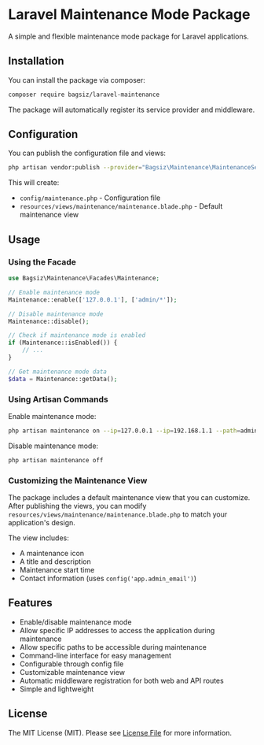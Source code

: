 # Laravel Maintenance Mode Package

A simple and flexible maintenance mode package for Laravel applications.

## Installation

You can install the package via composer:

```bash
composer require bagsiz/laravel-maintenance
```

The package will automatically register its service provider and middleware.

## Configuration

You can publish the configuration file and views:

```bash
php artisan vendor:publish --provider="Bagsiz\Maintenance\MaintenanceServiceProvider" --tag="maintenance"
```

This will create:
- `config/maintenance.php` - Configuration file
- `resources/views/maintenance/maintenance.blade.php` - Default maintenance view

## Usage

### Using the Facade

```php
use Bagsiz\Maintenance\Facades\Maintenance;

// Enable maintenance mode
Maintenance::enable(['127.0.0.1'], ['admin/*']);

// Disable maintenance mode
Maintenance::disable();

// Check if maintenance mode is enabled
if (Maintenance::isEnabled()) {
    // ...
}

// Get maintenance mode data
$data = Maintenance::getData();
```

### Using Artisan Commands

Enable maintenance mode:
```bash
php artisan maintenance on --ip=127.0.0.1 --ip=192.168.1.1 --path=admin/* --path=api/*
```

Disable maintenance mode:
```bash
php artisan maintenance off
```

### Customizing the Maintenance View

The package includes a default maintenance view that you can customize. After publishing the views, you can modify `resources/views/maintenance/maintenance.blade.php` to match your application's design.

The view includes:
- A maintenance icon
- A title and description
- Maintenance start time
- Contact information (uses `config('app.admin_email')`)

## Features

- Enable/disable maintenance mode
- Allow specific IP addresses to access the application during maintenance
- Allow specific paths to be accessible during maintenance
- Command-line interface for easy management
- Configurable through config file
- Customizable maintenance view
- Automatic middleware registration for both web and API routes
- Simple and lightweight

## License

The MIT License (MIT). Please see [License File](LICENSE.md) for more information. 